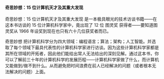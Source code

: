 #### 奇思妙想：15 位计算机天才及其重大发现

奇思妙想：15 位计算机天才及其重大发现 是一本极具眼光的技术访谈书籍——在这本书访谈的 15 位计算机科学家中，竟出现了 12 位 图灵奖 获得者——要知道图灵奖从 1966 年设奖到现在也只有六十几位获奖者而已。

奇思妙想 把计算机科学分为四大领域：编程语言；算法；架构；人工智能。并选取了每个领域下最具代表性的计算机科学家进行访谈。因为这些计算机科学家都是其所在领域的开拓者，因此他们能给出常人无法给出的深刻见解。通过这本书，你可以了解前三十年的计算机科学的发展历程——计算机科学家做了什么，而计算机又能做到/做不到什么。从而避免把时间浪费在前人已经解决的问题（或者根本无法解决的问题）上面。

